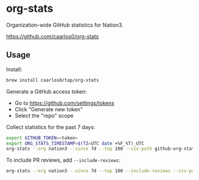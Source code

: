 # org-stats

Organization-wide GitHub statistics for Nation3.

https://github.com/caarlos0/org-stats

## Usage

Install:

```bash
brew install caarlos0/tap/org-stats
```

Generate a GitHub access token:

- Go to https://github.com/settings/tokens
- Click "Generate new token"
- Select the "repo" scope

Collect statistics for the past 7 days:

```bash
export GITHUB_TOKEN=<token>
export ORG_STATS_TIMESTAMP=$(TZ=UTC date +%F_%T)_UTC
org-stats --org nation3 --since 7d --top 100 --csv-path github-org-stats-7d_$ORG_STATS_TIMESTAMP.csv
```

To include PR reviews, add `--include-reviews`:

```bash
org-stats --org nation3 --since 7d --top 100 --include-reviews --csv-path github-org-stats-7d_$ORG_STATS_TIMESTAMP.csv
```
